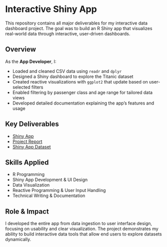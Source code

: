 # Interactive Shiny App
This repository contains all major deliverables for my interactive data dashboard project. The goal was to build an R Shiny app that visualizes real-world data through interactive, user-driven dashboards.

## Overview
As the **App Developer**, I:
- Loaded and cleaned CSV data using `readr` and `dplyr`
- Designed a Shiny dashboard to explore the Titanic dataset
- Created reactive visualizations with `ggplot2` that update based on user-selected filters
- Enabled filtering by passenger class and age range for tailored data views
- Developed detailed documentation explaining the app’s features and usage

## Key Deliverables
- [Shiny App](ShinyApp.R) 
- [Project Report](Project%20Report.pdf)
- [Shiny App Dataset](train.csv)

## Skills Applied
- R Programming
- Shiny App Development & UI Design
- Data Visualization 
- Reactive Programming & User Input Handling
- Technical Writing & Documentation

## Role & Impact
I developed the entire app from data ingestion to user interface design, focusing on usability and clear visualization. The project demonstrates my ability to build interactive data tools that allow end users to explore datasets dynamically.


